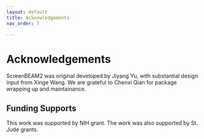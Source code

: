 ```yaml
---
layout: default
title: Acknowledgements
nav_order: 7

---
```

# Acknowledgements
ScreenBEAM2 was original developed by Jiyang Yu,  with substantial design input from Xinge Wang. We are grateful to Chenxi Qian for package wrapping up and maintainance.

## Funding Supports
This work was supported by NIH grant. The work was also supported by St. Jude grants.
